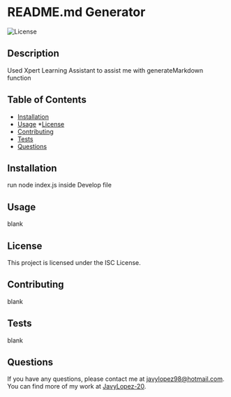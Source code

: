 # README.md Generator
  ![License](https://img.shields.io/badge/license-ISC-blue.svg)

## Description
Used Xpert Learning Assistant to assist me with generateMarkdown function 

## Table of Contents
* [Installation](#installation)
* [Usage](#usage)
*[License](#license)
* [Contributing](#contributing)
* [Tests](#tests)
* [Questions](#questions)

## Installation
run node index.js inside Develop file

## Usage
blank

## License
  This project is licensed under the ISC License.

## Contributing
blank

## Tests
blank

## Questions
If you have any questions, please contact me at [javylopez98@hotmail.com](mailto:javylopez98@hotmail.com).
You can find more of my work at [JavyLopez-20](https://github.com/JavyLopez-20).
